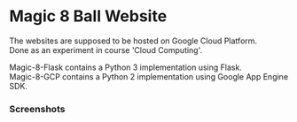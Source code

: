 # Magic 8 Ball Website

The websites are supposed to be hosted on Google Cloud Platform.  
Done as an experiment in course 'Cloud Computing'.  

Magic-8-Flask contains a Python 3 implementation using Flask.  
Magic-8-GCP contains a Python 2 implementation using Google App Engine SDK.

### Screenshots 


